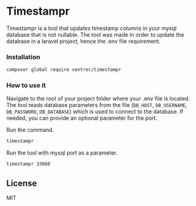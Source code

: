 # Timestampr

Timestampr is a tool that updates timestamp columns in your mysql database that is not nullable. The tool was made in order to update the database in a laravel project, hence the .env file requirement.

### Installation

```sh
composer global require ventrec/timestampr
```

### How to use it

Navigate to the root of your project folder where your .env file is located. The tool reads database parameters from the file (```DB_HOST```, ```DB_USERNAME```, ```DB_PASSWORD```, ```DB_DATABASE```) which is used to connect to the database. If needed, you can provide an optional parameter for the port.

Run the command.
```sh
timestampr
```

Run the tool with mysql port as a parameter.
```sh
timestampr 33060
```

License
----

MIT